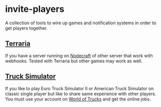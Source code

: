 # invite-players
A collection of tools to wire up games and notification systems in order to get players together.

## [Terraria](terraria)
If you have a server running on [Nodecraft](https://nodecraft.com) of other server that work with webhooks.
Tested with Terraria but other games may work as well.

## [Truck Simulator](truck-simulator)
If you like to play Euro Truck Simulator II or American Truck Simulator on classic single player but like
to share same experience with other players. You must use your account on
[World of Trucks](https://www.worldoftrucks.com) and get the online jobs.
